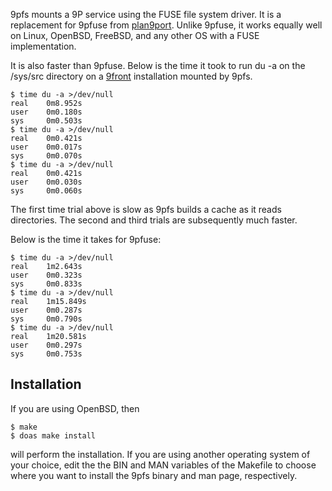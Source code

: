 9pfs mounts a 9P service using the FUSE file system driver. It is a
replacement for 9pfuse from [plan9port](https://swtch.com/plan9port/).
Unlike 9pfuse, it works equally well on Linux, OpenBSD, FreeBSD, and
any other OS with a FUSE implementation.

It is also faster than 9pfuse. Below is the time it took to run du
-a on the /sys/src directory on a [9front](http://9front.org)
installation mounted by 9pfs.

```
$ time du -a >/dev/null
real    0m8.952s
user    0m0.180s
sys     0m0.503s
$ time du -a >/dev/null
real    0m0.421s
user    0m0.017s
sys     0m0.070s
$ time du -a >/dev/null
real    0m0.421s
user    0m0.030s
sys     0m0.060s
```

The first time trial above is slow as 9pfs builds a cache as it reads
directories. The second and third trials are subsequently much faster.

Below is the time it takes for 9pfuse:

```
$ time du -a >/dev/null
real    1m2.643s
user    0m0.323s
sys     0m0.833s
$ time du -a >/dev/null
real    1m15.849s
user    0m0.287s
sys     0m0.790s
$ time du -a >/dev/null
real    1m20.581s
user    0m0.297s
sys     0m0.753s
```

Installation
------------
If you are using OpenBSD, then
```
$ make
$ doas make install
```
will perform the installation. If you are using another operating
system of your choice, edit the the BIN and MAN variables of the
Makefile to choose where you want to install the 9pfs binary and
man page, respectively.
